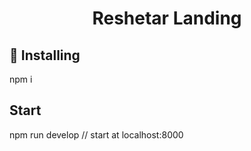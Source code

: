<h1 align="center">
  Reshetar Landing
</h1>

## 🚀 Installing

npm i

## Start

npm run develop // start at localhost:8000
